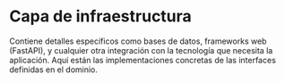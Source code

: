 # Capa de infraestructura

Contiene detalles específicos como bases de datos, frameworks web (FastAPI), y cualquier otra integración con la tecnología que necesita la aplicación. Aquí están las implementaciones concretas de las interfaces definidas en el dominio.
